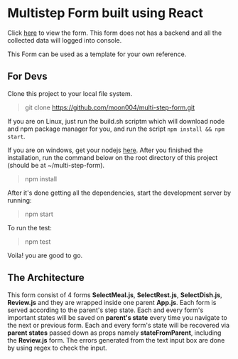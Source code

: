 # Multistep Form built using React
Click [here](https://moon004.github.io/multi-step-form/) to view the form. This form does not has a backend and all the collected data will logged into console.

This Form can be used as a template for your own reference.

## For Devs
Clone this project to your local file system.
> git clone https://github.com/moon004/multi-step-form.git

If you are on Linux, just run the build.sh scriptm which will download node and npm package manager for you, and run the script ```npm install && npm start```.

If you are on windows, get your nodejs [here](https://nodejs.org/en/#download). After you finished the installation, run the command below on the root directory of this project (should be at ~/multi-step-form).
>npm install

After it's done getting all the dependencies, start the development server by running:
>npm start

To run the test:
>npm test

Voila! you are good to go.

## The Architecture

This form consist of 4 forms **SelectMeal.js**, **SelectRest.js**, **SelectDish.js**, **Review.js** and they are wrapped inside one parent **App.js**. Each form is served according to the parent's step state. Each and every form's important states will be saved on **parent's state** every time you navigate to the next or previous form. Each and every form's state will be recovered via **parent states** passed down as props namely **stateFromParent**, including the **Review.js** form. The errors generated from the text input box are done by using regex to check the input.
